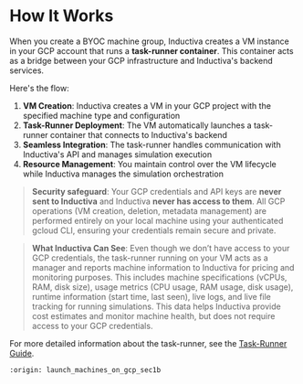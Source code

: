 # How It Works

When you create a BYOC machine group, Inductiva creates a VM instance in your GCP account that runs a **task-runner container**. This container acts as a bridge between your GCP infrastructure and Inductiva's backend services. 

Here's the flow:

1. **VM Creation**: Inductiva creates a VM in your GCP project with the specified machine type and configuration
2. **Task-Runner Deployment**: The VM automatically launches a task-runner container that connects to Inductiva's backend
3. **Seamless Integration**: The task-runner handles communication with Inductiva's API and manages simulation execution
4. **Resource Management**: You maintain control over the VM lifecycle while Inductiva manages the simulation orchestration


> **Security safeguard**: Your GCP credentials and API keys are **never sent to Inductiva** and Inductiva **never has access to them**. All GCP operations (VM creation, deletion, metadata management) are performed entirely on your local machine using your authenticated gcloud CLI, ensuring your credentials remain secure and private.

> **What Inductiva Can See**: Even though we don’t have access to your GCP credentials, the task-runner running on your VM acts as a manager and reports machine information to Inductiva for pricing and monitoring purposes. This includes machine specifications (vCPUs, RAM, disk size), usage metrics (CPU usage, RAM usage, disk usage), runtime information (start time, last seen), live logs, and live file tracking for running simulations. This data helps Inductiva provide cost estimates and monitor machine health, but does not require access to your GCP credentials.


For more detailed information about the task-runner, see the [Task-Runner Guide](../../use-local-task-runner/index.md).

```{banner_small}
:origin: launch_machines_on_gcp_sec1b
```
